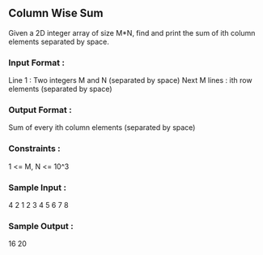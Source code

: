 ## Column Wise Sum
Given a 2D integer array of size M*N, find and print the sum of ith column elements separated by space.
### Input Format :
Line 1 : Two integers M and N (separated by space)
Next M lines : ith row elements (separated by space)
### Output Format :
Sum of every ith column elements (separated by space)
### Constraints :
1 <= M, N <= 10^3
### Sample Input :
4 2
1 2
3 4
5 6
7 8
### Sample Output :
16 20